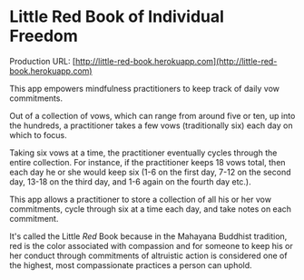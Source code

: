 # Little Red Book of Individual Freedom

Production URL: [http://little-red-book.herokuapp.com](http://little-red-book.herokuapp.com)

This app empowers mindfulness practitioners to keep track of daily vow commitments.

Out of a collection of vows, which can range from around five or ten, up into the hundreds, a practitioner takes a few vows (traditionally six) each day on which to focus.

Taking six vows at a time, the practitioner eventually cycles through the entire collection. For instance, if the practitioner keeps 18 vows total, then each day he or she would keep six (1-6 on the first day, 7-12 on the second day, 13-18 on the third day, and 1-6 again on the fourth day etc.).

This app allows a practitioner to store a collection of all his or her vow commitments, cycle through six at a time each day, and take notes on each commitment.

It's called the Little *Red* Book because in the Mahayana Buddhist tradition, red is the color associated with compassion and for someone to keep his or her conduct through commitments of altruistic action is considered one of the highest, most compassionate practices a person can uphold.